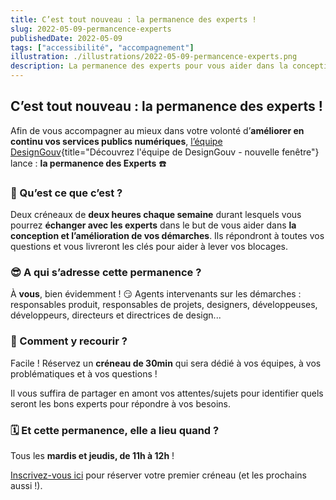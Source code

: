 ```yaml
---
title: C’est tout nouveau : la permanence des experts ! 
slug: 2022-05-09-permancence-experts
publishedDate: 2022-05-09
tags: ["accessibilité", "accompagnement"]
illustration: ./illustrations/2022-05-09-permancence-experts.png
description: La permanence des experts pour vous aider dans la conception et l'amélioration de vos démarches.
---
```

## C’est tout nouveau : la permanence des experts&nbsp;!

Afin de vous accompagner au mieux dans votre volonté d’**améliorer en continu vos services publics numériques**, [l’équipe DesignGouv](https://design.numerique.gouv.fr/a-propos/){title="Découvrez l'équipe de DesignGouv - nouvelle fenêtre"} lance : **la permanence des Experts**&nbsp;☎️

### 🥸 Qu’est ce que c’est&nbsp;?

Deux créneaux de **deux heures chaque semaine** durant lesquels vous pourrez **échanger avec les experts** dans le but de vous aider dans **la conception et l’amélioration de vos démarches**. Ils répondront à toutes vos questions et vous livreront les clés pour aider à lever vos blocages.

### 😎 A qui s’adresse cette permanence&nbsp;? 

À **vous**, bien évidemment ! 😏 Agents intervenants sur les démarches : responsables produit, responsables de projets, designers, développeuses, développeurs, directeurs et directrices de design... 

### 🤔 Comment y recourir&nbsp;? 

Facile ! Réservez un **créneau de 30min** qui sera dédié à vos équipes, à vos problématiques et à vos questions&nbsp;! 

Il vous suffira de partager en amont vos attentes/sujets pour identifier quels seront les bons experts pour répondre à vos besoins.

### 🗓 Et cette permanence, elle a lieu quand&nbsp;?

Tous les **mardis et jeudis, de 11h à 12h**&nbsp;! 

[Inscrivez-vous ici](https://calendly.com/designgouv/permanence-experts?month=2022-05) pour réserver votre premier créneau (et les prochains aussi&nbsp;!).

